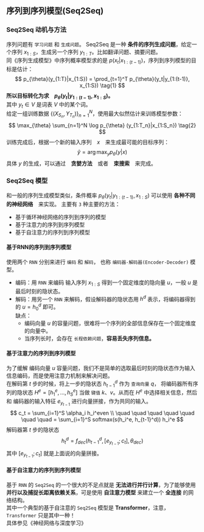 ## 序列到序列模型(Seq2Seq)

### Seq2Seq 动机与方法
序列问题有 `学习问题` 和 `生成问题`。 Seq2Seq 是一种 **条件的序列生成问题**，给定一个序列 $x_{1:S}$，生成另一个序列 $y_{1:T}$。比如翻译问题、摘要问题。    
同《序列生成模型》中序列概率模型求的是 $p(x_t|x_{1:(t-1)})$，序列到序列模型的目标是估计：
$$
p_{\theta}(y_{1:T}|x_{1:S}) = \prod_{t=1}^T p_{\theta}(y_t|y_{1:(t-1)}, x_{1:S})    \tag{1}
$$
**所以目标转化为求　$p_{\theta}(y_t|y_{1:(t-1)}, x_{1:S})$。**  
其中 $y_t \in V$ 是词表 $V$ 中的某个词。    
给定一组训练数据 $\{(X_{S_n}, Y_{T_n})\}_{n=1}^N$，使用最大似然估计来训练模型参数：
$$
\max_{\theta} \sum_{n=1}^N \log p_{\theta} (y_{1:T_n}|x_{1:S_n})    \tag{2}
$$
训练完成后，根据一个新的输入序列　$x$　来生成最可能的目标序列：
$$
\hat y = \arg\max_{y} p_{\theta} (y|x)
$$
具体 $y$ 的生成，可以通过　**贪婪方法**　或者　**束搜索**　来完成。　　

### Seq2Seq 模型
和一般的序列生成模型类似，条件概率 $p_{\theta}(y_t|y_{1:(t-1)}, x_{1:S})$ 可以使用 **各种不同的神经网络**　来实现。
主要有 `3` 种主要的方法：
- 基于循环神经网络的序列到序列的模型
- 基于注意力的序列到序列模型
- 基于自注意力的序列到序列模型

#### 基于RNN的序列到序列模型 
使用两个 `RNN` 分别来进行 `编码` 和 `解码`， 也称 `编码器-解码器(Encoder-Decoder)` 模型。  
- 编码：用 `RNN` 来编码 输入序列 $x_{1:S}$ 得到一个固定维度的隐向量 $u$，一般 $u$ 是最后时刻的隐状态。  
- 解码：用另一个 `RNN` 来解码，假设解码器的隐状态用 $h^d$ 表示，将编码器得到的 $u=h_0^d$ 即可。  
缺点：
    - 编码向量 $u$ 的容量问题，很难将一个序列的全部信息保存在一个固定维度的向量中。
    - 当序列长时，会存在 `长程依赖问题`，**容易丢失序列信息。**  

#### 基于注意力的序列到序列模型
为了缓解 编码向量 $u$ 容量问题，我们不是简单的选取最后时刻的隐状态作为输入信息编码，而是使用注意力机制来解决问题。  
在解码第 $t$ 步的时候，将上一步的隐状态 $h_{t-1}^d$ 作为 `查询向量` $q$， 将编码器所有序列的隐状态 $H^e=[h_1^e,...,h_S^e]$ 当做 `键值` $k、v$。从而在 $H^e$ 中选择相关信息，然后和 编码器的输入特征 $e_{y_{t-1}}$ 进行向量拼接，作为共同的输入。 
$$
c_t = \sum_{i=1}^S \alpha_i h_i^even    \\
\quad \quad \quad \quad \quad \quad \quad = \sum_{i=1}^S softmax(s(h_i^e, h_{t-1}^d)) h_i^e
$$
解码器第 $t$ 步的隐状态
$$
h_t^d = f_{dec}(h_{t-1}^d, [e_{y_{t-1}}; c_t], \theta_{dec})
$$
其中 $[e_{y_{t-1}}; c_t]$ 就是上面说的向量拼接。  

#### 基于自注意力的序列到序列模型

基于 `RNN` 的 `Seq2Seq` 的一个很大的不足点就是 **无法进行并行计算**，为了能够使用 **并行以及捕捉长距离依赖关系**，可是使用 **自注意力模型** 来建立一个 **全连接** 的网络结构。  
其中一个典型的基于自注意的 `Seq2Seq` 模型是 **Transformer**，注意， `Transformer` 只是其中一种！    
具体参见《神经网络与深度学习》  
